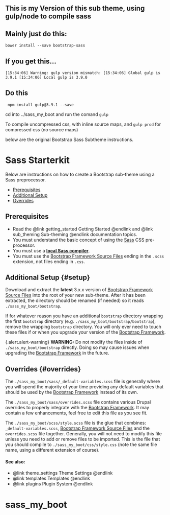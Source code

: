 <!-- @file Instructions for subtheming using the Sass Starterkit. -->
<!-- @defgroup sub_theming_sass -->
<!-- @ingroup sub_theming -->

## This is my Version of this sub theme, using gulp/node to compile sass
## Mainly just do this:
` bower install --save bootstrap-sass `

## If you get this...
`[15:34:06] Warning: gulp version mismatch:
[15:34:06] Global gulp is 3.9.1
[15:34:06] Local gulp is 3.9.0`

## Do this
` npm install gulp@3.9.1 --save`

cd into ../sass_my_boot and run the comand
`gulp`

To compile uncompressed css, with inline source maps, and 
`gulp prod`
for compressed css (no source maps)

below are the original Bootstrap Sass Subtheme instructions.

# Sass Starterkit

Below are instructions on how to create a Bootstrap sub-theme using a Sass
preprocessor.

- [Prerequisites](#prerequisites)
- [Additional Setup](#setup)
- [Overrides](#overrides)

## Prerequisites
- Read the @link getting_started Getting Started @endlink and @link sub_theming Sub-theming @endlink documentation topics.
- You must understand the basic concept of using the [Sass] CSS pre-processor.
- You must use a **[local Sass compiler](https://www.google.com/search?q=sass+compiler)**.
- You must use the [Bootstrap Framework Source Files] ending in the `.scss`
  extension, not files ending in `.css`.

## Additional Setup {#setup}
Download and extract the **latest** 3.x.x version of
[Bootstrap Framework Source Files] into the root of your new sub-theme. After
it has been extracted, the directory should be renamed (if needed) so it reads
`./sass_my_boot/bootstrap`.

If for whatever reason you have an additional `bootstrap` directory wrapping the
first `bootstrap` directory (e.g. `./sass_my_boot/bootstrap/bootstrap`), remove the
wrapping `bootstrap` directory. You will only ever need to touch these files if
or when you upgrade your version of the [Bootstrap Framework].

{.alert.alert-warning} **WARNING:** Do not modify the files inside of
`./sass_my_boot/bootstrap` directly. Doing so may cause issues when upgrading the
[Bootstrap Framework] in the future.

## Overrides {#overrides}
The `./sass_my_boot/sass/_default-variables.scss` file is generally where you will
spend the majority of your time providing any default variables that should be
used by the [Bootstrap Framework] instead of its own.

The `./sass_my_boot/sass/overrides.scss` file contains various Drupal overrides to
properly integrate with the [Bootstrap Framework]. It may contain a few
enhancements, feel free to edit this file as you see fit.

The `./sass_my_boot/scss/style.scss` file is the glue that combines:
`_default-variables.scss`, [Bootstrap Framework Source Files] and the 
`overrides.scss` file together. Generally, you will not need to modify this
file unless you need to add or remove files to be imported. This is the file
that you should compile to `./sass_my_boot/css/style.css` (note the same file
name, using a different extension of course).

#### See also:
- @link theme_settings Theme Settings @endlink
- @link templates Templates @endlink
- @link plugins Plugin System @endlink

[Bootstrap Framework]: http://getbootstrap.com
[Bootstrap Framework Source Files]: https://github.com/twbs/bootstrap-sass
[Sass]: http://sass-lang.com
# sass_my_boot
